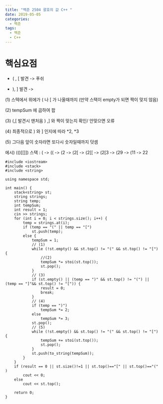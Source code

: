 ```yaml
---
title: "백준 2504 괄호의 값 C++ "
date: 2019-05-05
categories: 
  - 백준
tags:
  - 백준
  - C++
---
```

# 핵심요점
- ( , [ 발견 -> 푸쉬 

- ), ] 발견 ->  

(1) 스텍에서 위에가 ( 나 [ 가 나올때까지 (만약 스택이 empty가 되면 짝이 맞지 않음)

(2) tempSum 에 곱하여 팝 

(3) (,[ 발견시 맨처음 ) ,] 와 짝이 맞는지 확인/ 안맞으면 오류 

(4) 최종적으로 ) 와 ] 인지에 따라 *2, *3 

(5) 그다음 앞이 숫자라면 또다시 숫자일때까지 덧셈

 에시)  (()[[]])
			 스택 : ( -> (( -> (2 -> (2[ -> (2[[ -> (2[3 -> (29 -> (11 -> 22
```
#include <iostream>
#include <stack>
#include <string>

using namespace std;

int main() {
	stack<string> st;
	string strings;
	string temp;
	int tempSum;
	int result = 1;
	cin >> strings;
	for (int i = 0; i < strings.size(); i++) {
		temp = strings.at(i);
		if (temp == "(" || temp == "[")
			st.push(temp);
		else {
			tempSum = 1;
			// (1)
			while (!st.empty() && st.top() != "(" && st.top() != "[") {
				//(2)
				tempSum *= stoi(st.top());
				st.pop();
			}
			// (3)
			if (st.empty() || (temp == ")" && st.top() != "(") || (temp == "]"&& st.top() != "[")) {
				result = 0;
				break; 
			}
			// (4)
			if (temp == ")")
				tempSum *= 2;
			else
				tempSum *= 3;
			st.pop();
			// (5)
			while (!st.empty() && st.top() != "(" && st.top() != "[") {
				tempSum += stoi(st.top());
				st.pop();
			}
			st.push(to_string(tempSum));
		}
	}
	if (result == 0 || st.size()!=1 || st.top()=="[" || st.top()=="(" )
		cout << 0;
	else
		cout << st.top();

	return 0;
}
```
